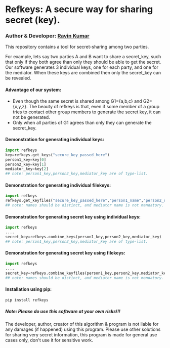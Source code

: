 # Refkeys: A secure way for sharing secret (key).
### Author & Developer: [Ravin Kumar](https://mr-ravin.github.io)
This repository contains a tool for secret-sharing among two parties.

For example, lets say two parties A and B want to share a secret_key, such that only if they both agree than only they should be able to get the secret.
Our software generates 3 individual keys, one for each party, and one for the mediator. When these keys are combined then only the secret_key can be revealed.

#### Advantage of our system:
- Even though the same secret is shared among G1={a,b,c} and G2={x,y,z}. The beauty of refkeys is that, even if some member of a group tries to contact other group members to generate the secret key, it can not be generated.
- Only when all parties of G1 agrees than only they can generate the secret_key.

#### Demonstration for generating individual keys:
```python
import refkeys
key=refkeys.get_keys("secure_key_passed_here")
person1_key=key[0]
person2_key=key[1]
mediator_key=key[2]
## note: person1_key,person2_key,mediator_key are of type-list.
```

#### Demonstration for generating individual filekeys:
```python
import refkeys
refkeys.get_keyfiles("secure_key_passed_here","person1_name","person2_name","mediator_name",path="./")
## note: names should be distinct, and mediator name is not mandatory.
```



#### Demonstration for generating secret key using individual keys:
```python
import refkeys
....
secret_key=refkeys.combine_keys(person1_key,person2_key,mediator_key)
## note: person1_key,person2_key,mediator_key are of type-list.
```


#### Demonstration for generating secret key using filekeys:
```python
import refkeys
....
secret_key=refkeys.combine_keyfiles(person1_key,person2_key,mediator_key)
## note: names should be distinct, and mediator name is not mandatory.
```

#### Installation using pip:
```python
pip install refkeys
```

##### Note: Please do use this software at your own risks!!! 
The developer, author, creator of this algorithm & program is not liable for any damages (if happened) using this program.
Please use other solutions for sharing very secret information, this program is made for general use cases only, don't use it for sensitive work.
